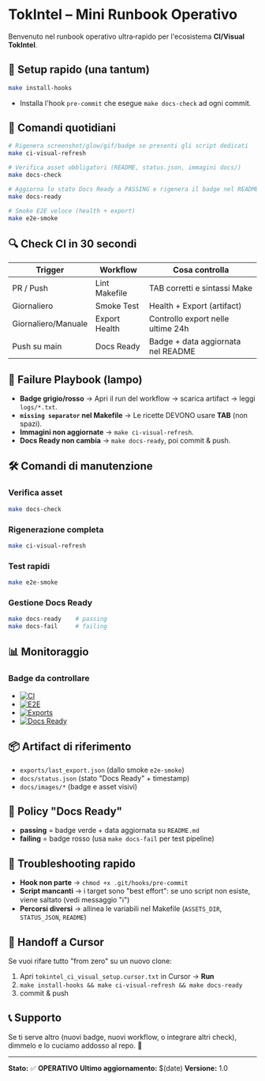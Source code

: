 # TokIntel – Mini Runbook Operativo

Benvenuto nel runbook operativo ultra‑rapido per l'ecosistema **CI/Visual TokIntel**.

## 🔧 Setup rapido (una tantum)
```bash
make install-hooks
```

* Installa l'hook `pre-commit` che esegue `make docs-check` ad ogni commit.

## 🚀 Comandi quotidiani

```bash
# Rigenera screenshot/glow/gif/badge se presenti gli script dedicati
make ci-visual-refresh

# Verifica asset obbligatori (README, status.json, immagini docs/)
make docs-check

# Aggiorna lo stato Docs Ready a PASSING e rigenera il badge nel README
make docs-ready

# Smoke E2E veloce (health + export)
make e2e-smoke
```

## 🔍 Check CI in 30 secondi

| Trigger             | Workflow      | Cosa controlla                     |
| ------------------- | ------------- | ---------------------------------- |
| PR / Push           | Lint Makefile | TAB corretti e sintassi Make       |
| Giornaliero         | Smoke Test    | Health + Export (artifact)         |
| Giornaliero/Manuale | Export Health | Controllo export nelle ultime 24h  |
| Push su main        | Docs Ready    | Badge + data aggiornata nel README |

## 🧯 Failure Playbook (lampo)

* **Badge grigio/rosso** → Apri il run del workflow → scarica artifact → leggi `logs/*.txt`.
* **`missing separator` nel Makefile** → Le ricette DEVONO usare **TAB** (non spazi).
* **Immagini non aggiornate** → `make ci-visual-refresh`.
* **Docs Ready non cambia** → `make docs-ready`, poi commit & push.

## 🛠️ Comandi di manutenzione

### Verifica asset
```bash
make docs-check
```

### Rigenerazione completa
```bash
make ci-visual-refresh
```

### Test rapidi
```bash
make e2e-smoke
```

### Gestione Docs Ready
```bash
make docs-ready    # passing
make docs-fail     # failing
```

## 📊 Monitoraggio

### Badge da controllare
- [![CI](https://github.com/papemat/TokIntel/actions/workflows/ci.yml/badge.svg)](https://github.com/papemat/TokIntel/actions/workflows/ci.yml)
- [![E2E](https://github.com/papemat/TokIntel/actions/workflows/sprint3-e2e.yml/badge.svg)](https://github.com/papemat/TokIntel/actions/workflows/sprint3-e2e.yml)
- [![Exports](https://github.com/papemat/TokIntel/actions/workflows/export-health.yml/badge.svg)](https://github.com/papemat/TokIntel/actions/workflows/export-health.yml)
- [![Docs Ready](https://img.shields.io/badge/docs-ready-passing-brightgreen)](docs/status.json)

## 📦 Artifact di riferimento

* `exports/last_export.json` (dallo smoke `e2e-smoke`)
* `docs/status.json` (stato "Docs Ready" + timestamp)
* `docs/images/*` (badge e asset visivi)

## 📗 Policy "Docs Ready"

* **passing** = badge verde + data aggiornata su `README.md`
* **failing** = badge rosso (usa `make docs-fail` per test pipeline)

## 🧰 Troubleshooting rapido

* **Hook non parte** → `chmod +x .git/hooks/pre-commit`
* **Script mancanti** → i target sono "best effort": se uno script non esiste, viene saltato (vedi messaggio "ℹ️")
* **Percorsi diversi** → allinea le variabili nel Makefile (`ASSETS_DIR`, `STATUS_JSON`, `README`)

## 🎯 Handoff a Cursor

Se vuoi rifare tutto "from zero" su un nuovo clone:

1. Apri `tokintel_ci_visual_setup.cursor.txt` in Cursor → **Run**
2. `make install-hooks && make ci-visual-refresh && make docs-ready`
3. commit & push

## 📞 Supporto

Se ti serve altro (nuovi badge, nuovi workflow, o integrare altri check), dimmelo e lo cuciamo addosso al repo. 🚀

---

**Stato:** ✅ **OPERATIVO**
**Ultimo aggiornamento:** $(date)
**Versione:** 1.0
